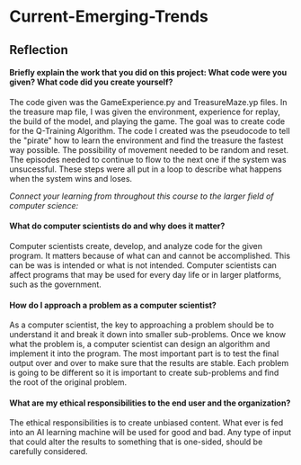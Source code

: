 # Current-Emerging-Trends

## Reflection

#### Briefly explain the work that you did on this project: What code were you given? What code did you create yourself?
The code given was the GameExperience.py and TreasureMaze.yp files. In the treasure map file, I was given the environment, experience for replay, the build of the model, and playing the game. The goal was to create code for the Q-Training Algorithm.
The code I created was the pseudocode to tell the "pirate" how to learn the environment and find the treasure the fastest way possible. The possibility of movement needed to be random and reset. The episodes needed to continue to flow to the next one if the system was unsucessful. These steps were all put in a loop to describe what happens when the system wins and loses.

*Connect your learning from throughout this course to the larger field of computer science:*

#### What do computer scientists do and why does it matter?
Computer scientists create, develop, and analyze code for the given program. It matters because of what can and cannot be accomplished. This can be was is intended or what is not intended. Computer scientists can affect programs that may be used for every day life or in larger platforms, such as the government.

#### How do I approach a problem as a computer scientist?
As a computer scientist, the key to approaching a problem should be to understand it and break it down into smaller sub-problems. Once we know what the problem is, a computer scientist can design an algorithm and implement it into the program. The most important part is to test the final output over and over to make sure that the results are stable. Each problem is going to be different so it is important to create sub-problems and find the root of the original problem. 

#### What are my ethical responsibilities to the end user and the organization?
The ethical responsibilities is to create unbiased content. What ever is fed into an AI learning machine will be used for good and bad. Any type of input that could alter the results to something that is one-sided, should be carefully considered. 
